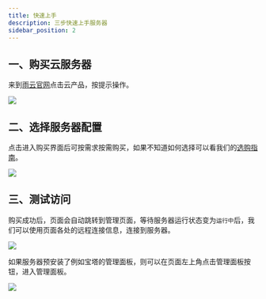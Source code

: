 ```yaml
---
title: 快速上手
description: 三步快速上手服务器
sidebar_position: 2
---
```


## 一、购买云服务器

 来到[雨云官网](https://app.rainyun.com/apps)点击云产品，按提示操作。

![](https://cn-sy1.rains3.com/rainyun-assets/Pic/2023/12/img_1701940874_f6ecd2fbf8949fe39a6fed102b97ec8c)


## 二、选择服务器配置

点击进入购买界面后可按需求按需购买，如果不知道如何选择可以看我们的[选购指南](/docs/rcs/buy)。


![](https://cn-sy1.rains3.com/rainyun-assets/Pic/2023/12/img_1701942457_9a093afe73b218d71357f664b6b3f3c6)

## 三、测试访问

购买成功后，页面会自动跳转到管理页面，等待服务器运行状态变为`运行中`后，我们可以使用页面各处的远程连接信息，连接到服务器。

![](https://cn-sy1.rains3.com/rainyun-assets/Pic/2023/12/img_1702016773_4ea0ec3a30e90fa7677c9ce983e77e35)

如果服务器预安装了例如宝塔的管理面板，则可以在页面左上角点击管理面板按钮，进入管理面板。

![](https://cn-sy1.rains3.com/rainyun-assets/Pic/2023/12/img_1701929890_51e183e775f048862e436e0607dff82f)


                
